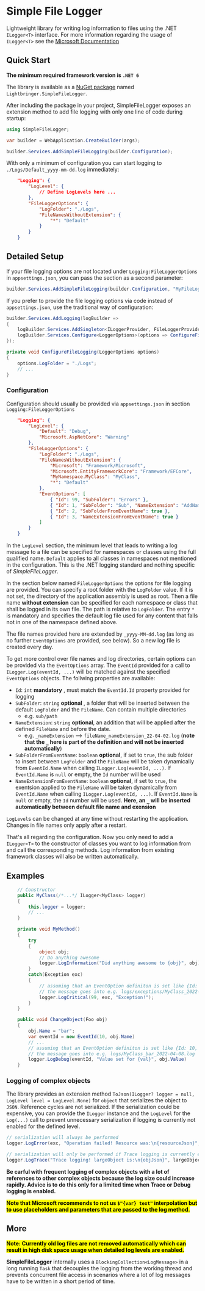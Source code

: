 # Simple File Logger

Lightweight library for writing log information to files using the .NET `ILogger<T>` interface. For more information regarding the usage of `ILogger<T>` see the [Microsoft Documentation](https://docs.microsoft.com/en-us/aspnet/core/fundamentals/logging/?view=aspnetcore-6.0)

## Quick Start

**The minimum required framework version is `.NET 6`**

The library is available as a [NuGet package](https://www.nuget.org/packages/Lightbringer.SimpleFileLogger/) named 
`Lightbringer.SimpleFileLogger`.

After including the package in your project, SimpleFileLogger exposes an extension method
to add file logging with only one line of code during startup:

```csharp
using SimpleFileLogger;

var builder = WebApplication.CreateBuilder(args);

builder.Services.AddSimpleFileLogging(builder.Configuration);
```

With only a minimum of configuration you can start logging to `./Logs/Default_yyyy-mm-dd.log` immediately:

```json
    "Logging": { 
        "LogLevel": {
            // Define LogLevels here ...
        },
        "FileLoggerOptions": {
            "LogFolder": "./Logs",
            "FileNamesWithoutExtension": {
                "*": "Default"
            }
        }
    }
```

## Detailed Setup

If your file logging options are not located under `Logging:FileLoggerOptions` in `appsettings.json`, you can pass the section as a second parameter:

```csharp
builder.Services.AddSimpleFileLogging(builder.Configuration, "MyFileLoggingConfigSection");
```

If you prefer to provide the file logging options via code instead of `appsettings.json`, use the traditional way of configuration:

```csharp
builder.Services.AddLogging(logBuilder =>
{
    logBuilder.Services.AddSingleton<ILoggerProvider, FileLoggerProvider>();
    logBuilder.Services.Configure<LoggerOptions>(options => ConfigureFileLogging(options));
});

private void ConfigureFileLogging(LoggerOptions options)
{
    options.LogFolder = "./Logs";
    // ...
}
```

### Configuration

Configuration should usually be provided via `appsettings.json` in section `Logging:FileLoggerOptions`

```json
    "Logging": { 
        "LogLevel": {
            "Default": "Debug",
            "Microsoft.AspNetCore": "Warning"
        },
        "FileLoggerOptions": {
            "LogFolder": "./Logs",
            "FileNamesWithoutExtension": {
                "Microsoft": "Framework/Microsoft",
                "Microsoft.EntityFrameworkCore": "Framework/EFCore",
                "MyNamespace.MyClass": "MyClass",
                "*": "Default"
            },
            "EventOptions": [
                { "Id": 99, "SubFolder": "Errors" },
                { "Id": 1, "SubFolder": "Sub", "NameExtension": "AddName" },
                { "Id": 2, "SubFolderFromEventName": true },
                { "Id": 3, "NameExtensionFromEventName": true }
            ]
        }
    }
```
In the `LogLevel` section, the minimum level that leads to writing a log message to a file can be specified for namespaces or classes using the full qualified name. `Default` applies to all classes in namespaces not mentioned in the configuration. This is the .NET logging standard and nothing specific of *SimpleFileLogger*.

In the section below named `FileLoggerOptions` the options for file logging are provided. You can specify a root folder with the `LogFolder` value. If it is not set, the directory of the application assembly is used as root. Then a file name **without extension** can be specified for each namespace or class that shall be logged in its own file. The path is relative to `LogFolder`. The entry `*` is mandatory and specifies the default log file used for any content that falls not in one of the namespace defined above.

The file names provided here are extended by `_yyyy-MM-dd.log` (as long as no further `EventOptions` are provided, see below). 
So a new log file is created every day.

To get more control over file names and log directories, certain options can be provided via the `EventOptions` array. The `EventId` provided for a call to `ILogger.Log(eventId, ...)` will be matched against the specified `EventOptions` objects.
The follwing properties are available:

- `Id`: `int` **mandatory** , must match the `EventId.Id` property provided for logging
- `SubFolder`: `string` **optional** , a folder that will be inserted between the default `LogFolder` and the `FileName`. Can contain multiple directories
  - e.g. `sub/path`
- `NameExtension`: `string` **optional**, an addition that will be applied after the defined `FileName` and before the date.
  - e.g. `_nameExtension` --> `fileName_nameExtension_22-04-02.log`  (**note that the `_` here is part of the definition and will not be inserted automatically**) 
- `SubFolderFromEventName`: `boolean` **optional**, if set to `true`, the sub folder to insert between `LogFolder` and the `FileName`  will be taken dynamically from `EventId.Name` when calling `ILogger.Log(eventId, ...)`. If `EventId.Name` is `null` or empty, the `Id` number will be used
- `NameExtensionFromEventName`: `boolean` **optional**, if set to `true`, the exentsion applied to the `FileName` will be taken dynamically from `EventId.Name` when calling `ILogger.Log(eventId, ...)`. If `EventId.Name` is `null` or empty, the `Id` number will be used. **Here, an `_` will be inserted automatically between default file name and exension**

`LogLevel`s can be changed at any time without restarting the application. Changes in file names only apply after a restart.

That's all regarding the configuration. Now you only need to add a `ILogger<T>` to the constructor of classes you want to log information from and call the corresponding methods. Log information from existing framework classes will also be written automatically.

## Examples

```csharp
    // Constructor
    public MyClass(/*...*/ ILogger<MyClass> logger)
    {
        this.logger = logger;
        // ...
    }

    private void MyMethod()
    {
        try
        {
            object obj;
            // Do anything awesome
            logger.LogInformation("Did anything awesome to {obj}", obj)
        }
        catch(Exception exc)
        {
            // assuming that an EventOption definiton is set like {Id: 99, SubFolder: "exceptions"}
            // the message goes into e.g. logs/exceptions/MyClass_2022-04-08.log
            logger.LogCritical(99, exc, "Exception!");
        }
    }

    public void ChangeObject(Foo obj)
    {
        obj.Name = "bar";
        var eventId = new EventId(10, obj.Name)
        // ...
        // assuming that an EventOption definiton is set like {Id: 10, NameExtensionFromEventName: true}
        // the message goes into e.g. logs/MyClass_bar_2022-04-08.log
        logger.LogDebug(eventId, "Value set for {val}", obj.Value)
    }
```

### Logging of complex objects

The library provides an extension method `ToJson(ILogger? logger = null, LogLevel level = LogLevel.None)` for `object` that serializes the object to `JSON`. Reference cycles are not serialized. If the serialization could be expensive, you
can provide the `ILogger` instance and the `LogLevel` for the `Log(...)` call to prevent unnecessary serialization if logging
is currently not enabled for the defined level.

```csharp
// serialization will always be performed
logger.LogError(exc, "Operation failed! Resource was:\n{resourceJson}", newResource.ToJson());

// serialization will only be performed if Trace logging is currently enabled for the logger instance
logger.LogTrace("Trace logging! largeObject is:\n{objJson}", largeObject.ToJson(logger, LogLevel.Trace));
```

**Be carful with frequent logging of complex objects with a lot of references to other complex objects because the log size could increase rapidly. Advice is to do this only for a limited time when Trace or Debug logging is enabled.**

<mark>**Note that Microsoft recommends to not us `$"{var} text"` interpolation but to use placeholders and parameters that are passed to the log method.**</mark>

## More

<mark>**Note: Currently old log files are not removed automatically which can result in high disk space usage when detailed log levels are enabled.**</mark>

**SimpleFileLogger** internally uses a `BlockingCollection<LogMessage>` in a long running `Task` that decouples the logging from the working thread and prevents concurrent file access in scenarios where a lot of log messages have to be written in a short period of time.
